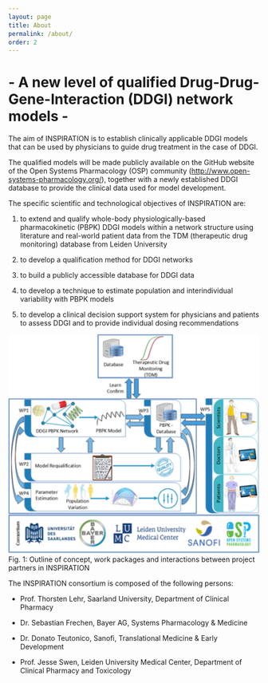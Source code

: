 ```yaml
---
layout: page
title: About
permalink: /about/
order: 2
---
```

# \- A new level of qualified Drug-Drug-Gene-Interaction (DDGI) network models -  

The aim of INSPIRATION is to establish clinically applicable DDGI models that can be used by physicians to guide drug treatment in the case of DDGI. 

The qualified models will be made publicly available on the GitHub website of the Open Systems Pharmacology (OSP) community (http://www.open-systems-pharmacology.org/), together with a newly established DDGI database to provide the clinical data used for model development. 

The specific scientific and technological objectives of INSPIRATION are: 

1. to extend and qualify whole-body physiologically-based pharmacokinetic (PBPK) DDGI models within a network structure using literature and real-world patient data from the TDM (therapeutic drug monitoring) database from Leiden University 

2. to develop a qualification method for DDGI networks 

3. to build a publicly accessible database for DDGI data 

4. to develop a technique to estimate population and interindividual variability with PBPK models 

5. to develop a clinical decision support system for physicians and patients to assess DDGI and to provide individual dosing recommendations 

![GitHub Logo](/images/schema_inspiration.svg)
Fig. 1: Outline of concept, work packages and interactions between project partners in INSPIRATION 

The INSPIRATION consortium is composed of the following persons: 

- Prof. Thorsten Lehr, Saarland University, Department of Clinical Pharmacy 

- Dr. Sebastian Frechen, Bayer AG, Systems Pharmacology & Medicine 
- Dr. Donato Teutonico, Sanofi, Translational Medicine & Early Development 
- Prof. Jesse Swen, Leiden University Medical Center, Department of Clinical Pharmacy and Toxicology 